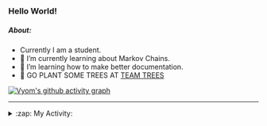 ### Hello World!

##### About:
- Currently I am a student.
- 🌱 I’m currently learning about Markov Chains.
- 🌱 I’m learning how to make better documentation.
- 🌱 GO PLANT SOME TREES AT [TEAM TREES](https://teamtrees.org/)

[![Vyom's github activity graph](https://activity-graph.herokuapp.com/graph?username=Vyvy-vi)](https://github.com/ashutosh00710/github-readme-activity-graph)

---
<details>
  <summary>:zap: My Activity:</summary>
  
<!--START_SECTION:waka-->
![Code Time](http://img.shields.io/badge/Code%20Time-798%20hrs%2010%20mins-blue)

**I'm a Night 🦉** 

```text
🌞 Morning    71 commits     ██░░░░░░░░░░░░░░░░░░░░░░░   9.0% 
🌆 Daytime    186 commits    ██████░░░░░░░░░░░░░░░░░░░   23.57% 
🌃 Evening    269 commits    ████████░░░░░░░░░░░░░░░░░   34.09% 
🌙 Night      263 commits    ████████░░░░░░░░░░░░░░░░░   33.33%

```
📅 **I'm Most Productive on Sunday** 

```text
Monday       75 commits     ██░░░░░░░░░░░░░░░░░░░░░░░   9.51% 
Tuesday      130 commits    ████░░░░░░░░░░░░░░░░░░░░░   16.48% 
Wednesday    125 commits    ████░░░░░░░░░░░░░░░░░░░░░   15.84% 
Thursday     106 commits    ███░░░░░░░░░░░░░░░░░░░░░░   13.43% 
Friday       101 commits    ███░░░░░░░░░░░░░░░░░░░░░░   12.8% 
Saturday     88 commits     ██░░░░░░░░░░░░░░░░░░░░░░░   11.15% 
Sunday       164 commits    █████░░░░░░░░░░░░░░░░░░░░   20.79%

```


📊 **This Week I Spent My Time On** 

```text
🔥 Editors: 
VS Code                  3 hrs 10 mins       █████████████████████░░░░   86.89% 
Vim                      28 mins             ███░░░░░░░░░░░░░░░░░░░░░░   13.11%

🐱‍💻 Projects: 
CSF                      1 hr 34 mins        ██████████░░░░░░░░░░░░░░░   43.0% 
Quiz-bot                 53 mins             ██████░░░░░░░░░░░░░░░░░░░   24.43% 
62864373                 18 mins             ██░░░░░░░░░░░░░░░░░░░░░░░   8.61% 
Unknown Project          17 mins             ██░░░░░░░░░░░░░░░░░░░░░░░   8.05% 
praise_backend_js        13 mins             █░░░░░░░░░░░░░░░░░░░░░░░░   6.17%

```


 Last Updated on 26/05/2022 06:05:03 UTC
<!--END_SECTION:waka-->
</details>
